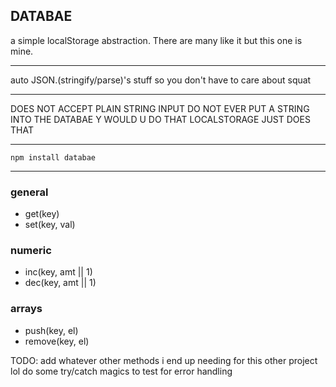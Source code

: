 DATABAE
----------------------

a simple localStorage abstraction. There are many like it but this one is mine.

-----------------------------

auto JSON.(stringify/parse)'s stuff so you don't have to care about squat

-----------------------------

DOES NOT ACCEPT PLAIN STRING INPUT DO NOT EVER PUT A STRING INTO THE DATABAE Y WOULD U DO THAT LOCALSTORAGE JUST DOES THAT

-----------------------------

`npm install databae`

------------------------------------------

### general
- get(key)
- set(key, val)

### numeric
- inc(key, amt || 1)  
- dec(key, amt || 1)

### arrays
- push(key, el)
- remove(key, el)

TODO: 
add whatever other methods i end up needing for this other project lol
do some try/catch magics to test for error handling